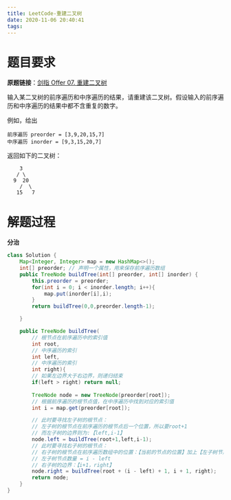 ```yaml
---
title: LeetCode-重建二叉树
date: 2020-11-06 20:40:41
tags:
---
```


# 题目要求

**原题链接**：[剑指 Offer 07. 重建二叉树](https://leetcode-cn.com/problems/zhong-jian-er-cha-shu-lcof/)

输入某二叉树的前序遍历和中序遍历的结果，请重建该二叉树。假设输入的前序遍历和中序遍历的结果中都不含重复的数字。

例如，给出

```
前序遍历 preorder = [3,9,20,15,7]
中序遍历 inorder = [9,3,15,20,7]
```

返回如下的二叉树：

```
    3
   / \
  9  20
    /  \
   15   7
```

# 解题过程

**分治**

```java
class Solution {
    Map<Integer, Integer> map = new HashMap<>();
    int[] preorder; // 声明一个属性，用来保存前序遍历数组
    public TreeNode buildTree(int[] preorder, int[] inorder) {
        this.preorder = preorder;
        for(int i = 0; i < inorder.length; i++){
            map.put(inorder[i],i);
        }
        return buildTree(0,0,preorder.length-1);

    }

    public TreeNode buildTree(
        // 根节点在前序遍历中的索引值
        int root, 
        // 中序遍历的索引
        int left, 
        // 中序遍历的索引
        int right){
        // 如果左边界大于右边界，则递归结束
        if(left > right) return null;
        
        TreeNode node = new TreeNode(preorder[root]);
        // 根据前序遍历的根节点值，在中序遍历中找到对应的索引值
        int i = map.get(preorder[root]); 

        // 此时要寻找左子树的根节点：
        // 左子树的根节点在前序遍历的根节点后一个位置，所以要root+1
        // 而左子树的边界则为:【left,i-1】
        node.left = buildTree(root+1,left,i-1);
        // 此时要寻找右子树的根节点：
        // 右子树的根节点在前序遍历数组中的位置：【当前的节点的位置】加上【左子树节点数量】 + 1
        // 左子树节点数量 = i - left
        // 右子树的边界：【i+1，right】
        node.right = buildTree(root + (i - left) + 1, i + 1, right);
        return node;
    }
}
```

